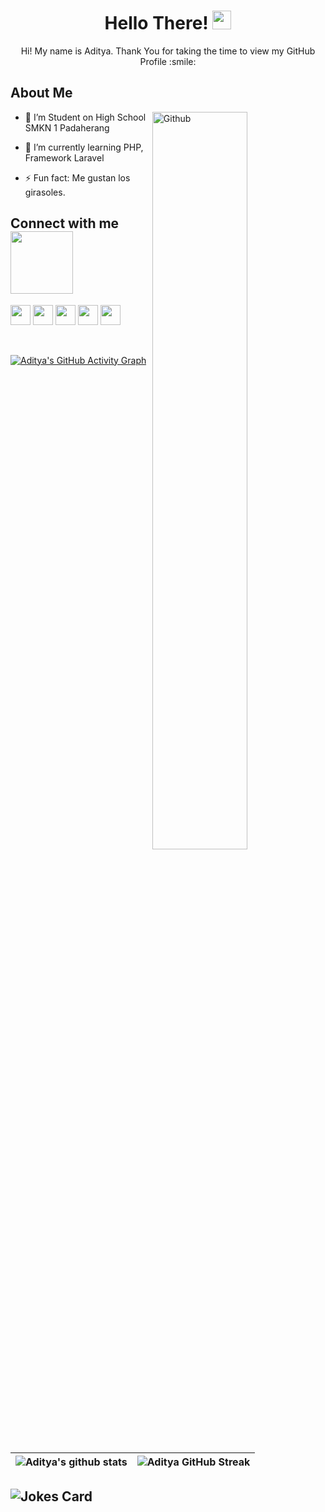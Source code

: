 <div align='center'>
<h1> Hello There! <img src = "https://raw.githubusercontent.com/MartinHeinz/MartinHeinz/master/wave.gif" width = 30px> </h1>
</p>
</div>

<div size='20px' align='center'> Hi! My name is Aditya. Thank You for taking the time to view my GitHub Profile :smile: 

</div>

<h2> About Me </h2>

<img width="55%" align="right" alt="Github" src="https://raw.githubusercontent.com/onimur/.github/master/.resources/git-header.svg" />

- 🔭 I’m Student on High School SMKN 1 Padaherang
  
- 🌱 I’m currently learning PHP, Framework Laravel
  
- ⚡ Fun fact: Me gustan los girasoles.



<h2> Connect with me 
  <img src='https://raw.githubusercontent.com/ShahriarShafin/ShahriarShafin/main/Assets/handshake.gif' width="100px"> </h2>
<a href = 'https://www.instagram.com/adityaaa17__'> <img width = '32px' align= 'center' src="https://raw.githubusercontent.com/rahulbanerjee26/githubAboutMeGenerator/main/icons/instagram.svg"/></a>
<a href = 'https://www.linkedin.com/in/aditya-hardi-a4753324a/'> <img width = '32px' align= 'center' src="https://raw.githubusercontent.com/rahulbanerjee26/githubAboutMeGenerator/main/icons/linked-in-alt.svg"/></a>  
<a href = 'https://www.instagram.com/adityaaaa17__/'> <img width = '32px' align= 'center' src="https://raw.githubusercontent.com/rahulbanerjee26/githubAboutMeGenerator/main/icons/twitter.svg"/></a> 
<a href = 'https://www.facebook.com/aditya.ctrl/'> <img width = '32px' align= 'center' src="https://raw.githubusercontent.com/rahulbanerjee26/githubAboutMeGenerator/main/icons/facebook.svg"/></a>
<a href = 'https://www.github.com/adityaHardi17'> <img width = '32px' align= 'center' src="https://raw.githubusercontent.com/rahulbanerjee26/githubAboutMeGenerator/main/icons/github.svg"/></a>
  
<br>
<br>
<br>
  
[![Aditya's GitHub Activity Graph](https://activity-graph.herokuapp.com/graph?username=adityaHardi17&theme=dracula)](https://github.com/ashutosh00710/github-readme-activity-graph)

| ![Aditya's github stats](https://github-readme-stats.vercel.app/api?username=adityaHardi17&show_icons=true&theme=radical) | ![Aditya GitHub Streak](https://github-readme-streak-stats.herokuapp.com/?user=adityaHardi17&theme=tokyonight) |
| --- | --- |

![Jokes Card](https://readme-jokes.vercel.app/api?theme=tokyonight)
<br>
-----
